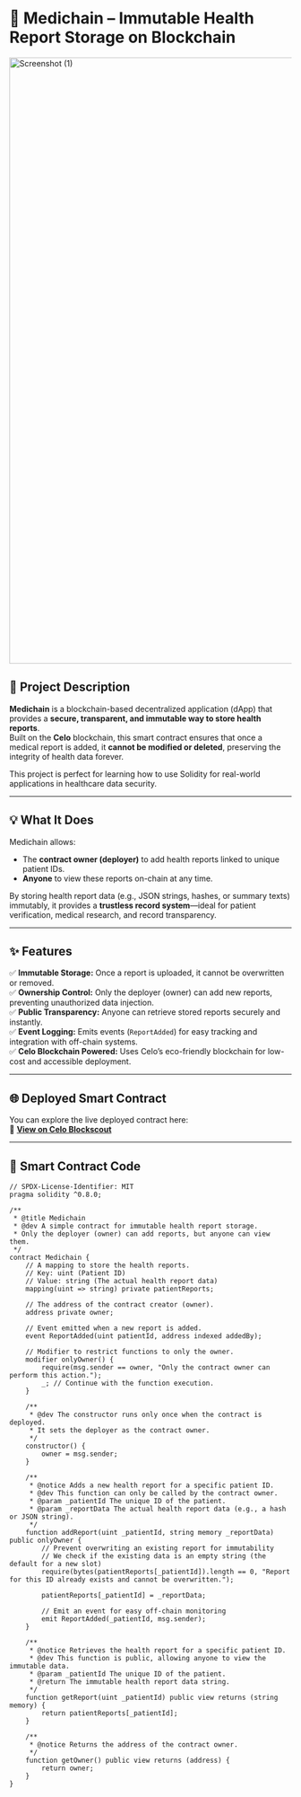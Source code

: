 # 🏥 Medichain – Immutable Health Report Storage on Blockchain

<img width="1920" height="1080" alt="Screenshot (1)" src="https://github.com/user-attachments/assets/8e19820f-4712-47fe-bed2-5b8a77755e4b" />


## 📘 Project Description

**Medichain** is a blockchain-based decentralized application (dApp) that provides a **secure, transparent, and immutable way to store health reports**.  
Built on the **Celo** blockchain, this smart contract ensures that once a medical report is added, it **cannot be modified or deleted**, preserving the integrity of health data forever.

This project is perfect for learning how to use Solidity for real-world applications in healthcare data security.

---

## 💡 What It Does

Medichain allows:
- The **contract owner (deployer)** to add health reports linked to unique patient IDs.  
- **Anyone** to view these reports on-chain at any time.  

By storing health report data (e.g., JSON strings, hashes, or summary texts) immutably, it provides a **trustless record system**—ideal for patient verification, medical research, and record transparency.

---

## ✨ Features

✅ **Immutable Storage:** Once a report is uploaded, it cannot be overwritten or removed.  
✅ **Ownership Control:** Only the deployer (owner) can add new reports, preventing unauthorized data injection.  
✅ **Public Transparency:** Anyone can retrieve stored reports securely and instantly.  
✅ **Event Logging:** Emits events (`ReportAdded`) for easy tracking and integration with off-chain systems.  
✅ **Celo Blockchain Powered:** Uses Celo’s eco-friendly blockchain for low-cost and accessible deployment.

---

## 🌐 Deployed Smart Contract

You can explore the live deployed contract here:  
🔗 **[View on Celo Blockscout](https://celo-sepolia.blockscout.com/address/0xd792a6D54CdF594282900C03FdC9BF008Eceec8c)**

---

## 🧠 Smart Contract Code

```solidity
// SPDX-License-Identifier: MIT
pragma solidity ^0.8.0;

/**
 * @title Medichain
 * @dev A simple contract for immutable health report storage.
 * Only the deployer (owner) can add reports, but anyone can view them.
 */
contract Medichain {
    // A mapping to store the health reports.
    // Key: uint (Patient ID)
    // Value: string (The actual health report data)
    mapping(uint => string) private patientReports;

    // The address of the contract creator (owner).
    address private owner;

    // Event emitted when a new report is added.
    event ReportAdded(uint patientId, address indexed addedBy);

    // Modifier to restrict functions to only the owner.
    modifier onlyOwner() {
        require(msg.sender == owner, "Only the contract owner can perform this action.");
        _; // Continue with the function execution.
    }

    /**
     * @dev The constructor runs only once when the contract is deployed.
     * It sets the deployer as the contract owner.
     */
    constructor() {
        owner = msg.sender;
    }

    /**
     * @notice Adds a new health report for a specific patient ID.
     * @dev This function can only be called by the contract owner.
     * @param _patientId The unique ID of the patient.
     * @param _reportData The actual health report data (e.g., a hash or JSON string).
     */
    function addReport(uint _patientId, string memory _reportData) public onlyOwner {
        // Prevent overwriting an existing report for immutability
        // We check if the existing data is an empty string (the default for a new slot)
        require(bytes(patientReports[_patientId]).length == 0, "Report for this ID already exists and cannot be overwritten.");

        patientReports[_patientId] = _reportData;

        // Emit an event for easy off-chain monitoring
        emit ReportAdded(_patientId, msg.sender);
    }

    /**
     * @notice Retrieves the health report for a specific patient ID.
     * @dev This function is public, allowing anyone to view the immutable data.
     * @param _patientId The unique ID of the patient.
     * @return The immutable health report data string.
     */
    function getReport(uint _patientId) public view returns (string memory) {
        return patientReports[_patientId];
    }

    /**
     * @notice Returns the address of the contract owner.
     */
    function getOwner() public view returns (address) {
        return owner;
    }
}



